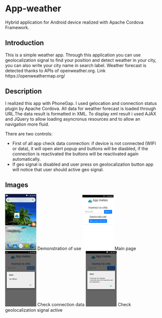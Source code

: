 # App-weather
Hybrid application for Android device realized with Apache Cordova Framework.

<h2>Introduction </h2>
This is a simple weather app. 
Through this application you can use geolocalization signal to find your position and detect weather in your city, you can also write your city name in search label.
Weather forecast is detected thanks to APIs of openweather.org. Link https://openweathermap.org/

<h2>Description </h2>
I realized this app with PhoneGap. I used gelocation  and connection status plugin by Apache Cordova.
All data for weather forecast is loaded through URL.The data result is formatted in XML. To display xml result i used AJAX and JQuery to allow loading asyncronus resources and to allow an navigation more fluid.

There are two controls:

- First of all app check data connection: if device is not connected (WIFI or data), it will open alert popup and buttons will be diasbled, if the connection is reactivated the buttons will be reactivated again automatically. 
- If geo signal is disabled and user press on geolocalization button app will notice that user should active geo signal.



<h2> Images </h2>
<img src="screenshot/screenshot4.gif" width="20%">
Demonstration of use

<img src="screenshot/screenshot2.png" width="20%">
Main page

<img src="screenshot/screenshot1.png" width="20%">
Check connection data

<img src="screenshot/screenshot3.png" width="20%">
Check geolocalization signal active

